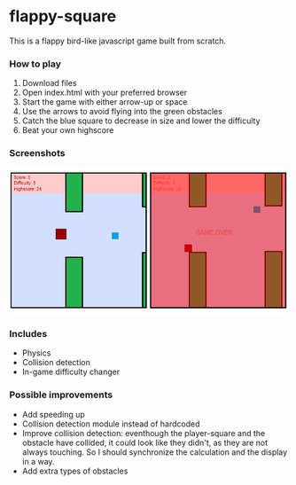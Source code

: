 # flappy-square
This is a flappy bird-like javascript game built from scratch. 

### How to play
1. Download files
2. Open index.html with your preferred browser
3. Start the game with either arrow-up or space
4. Use the arrows to avoid flying into the green obstacles
5. Catch the blue square to decrease in size and lower the difficulty
6. Beat your own highscore

### Screenshots
![alt text](https://github.com/zapateros/flappy-square/blob/master/images/printscreens/printscreens.png "printscreen flappy square")

### Includes
- Physics
- Collision detection
- In-game difficulty changer

### Possible improvements
- Add speeding up 
- Collision detection module instead of hardcoded
- Improve collision detection: eventhough the player-square and the obstacle have collided, it could look like they didn't, as they are not always touching. So I should synchronize the calculation and the display in a way.
- Add extra types of obstacles
